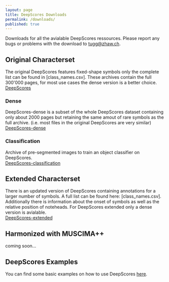 ```yaml
---
layout: page
title: DeepScores Downloads
permalink: /downloads/
published: true
---
```

Downloads for all the avialable DeepScores ressources. Please report any bugs or problems with the download to [tugg@zhaw.ch](mailto:tugg@zhaw.ch).

## Original Characterset
The original DeepScores features fixed-shape symbols only the complete list can be found in [class_names.csv]. These archives contain the full 300'000 pages, for most use cases the dense version is a better choice.
[DeepScores](https://repository.cloudlab.zhaw.ch/artifactory/deepscores/archives/2017/)

### Dense
DeepScores-dense is a subset of the whole DeepScores dataset containing only about 2000 pages but retaining the same amout of rare symbols as the full archive. (i.e. most files in the original DeepScores are very similar)
[DeepScores-dense](https://repository.cloudlab.zhaw.ch/artifactory/deepscores/deep_scores_dense.zip)

### Classification
Archive of pre-segmented images to train an object classifier on DeepScores.  
[DeepScores-classification](https://repository.cloudlab.zhaw.ch/artifactory/deepscores/classification/DeepScores2017_classification.zip)  


## Extended Characterset
There is an updated version of DeepScores containing annotations for a larger number of symbols. A full list can be found here: [class_names.csv]. Additionally there is information about the onset of symbols as well as the relative position of noteheads. For DeepScores extended only a dense version is avialable.  
[DeepScores-extended](https://repository.cloudlab.zhaw.ch:443/artifactory/deepscores/ds_extended.zip)

## Harmonized with MUSCIMA++
coming soon...


## DeepScores Examples
You can find some basic examples on how to use DeepScores [here](https://github.com/tuggeluk/DeepScoresExamples).
